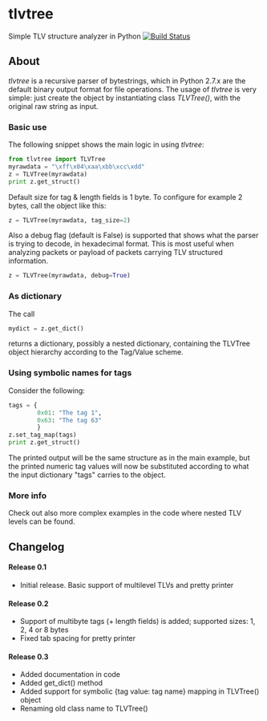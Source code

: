 # tlvtree
Simple TLV structure analyzer in Python
[![Build Status](https://travis-ci.org/carlomorelli/tlvtree.svg?branch=master)](https://travis-ci.org/carlomorelli/tlvtree)

## About
_tlvtree_ is a recursive parser of bytestrings, which in Python 2.7.x are the default binary output format for file operations.
The usage of _tlvtree_ is very simple: just create the object by instantiating class *TLVTree()*, with the original raw string as input. 

### Basic use
The following snippet shows the main logic in using _tlvtree_:

```python
from tlvtree import TLVTree
myrawdata = "\xff\x04\xaa\xbb\xcc\xdd"
z = TLVTree(myrawdata)
print z.get_struct()
```

Default size for tag & length fields is 1 byte. To configure for example 2 bytes, call the object like this:

```python
z = TLVTree(myrawdata, tag_size=2)
```

Also a debug flag (default is False) is supported that shows what the parser is trying to decode, in hexadecimal format. This is most useful when analyzing packets or payload of packets carrying TLV structured information.

```python
z = TLVTree(myrawdata, debug=True)
```

### As dictionary
The call 
```python
mydict = z.get_dict()
```
returns a dictionary, possibly a nested dictionary, containing the TLVTree object hierarchy according to the Tag/Value scheme.

### Using symbolic names for tags
Consider the following:

```python
tags = {
		0x01: "The tag 1",
		0x63: "The tag 63"
		}
z.set_tag_map(tags)
print z.get_struct()
```
The printed output will be the same structure as in the main example, but the printed numeric tag values will now be substituted according to what the input dictionary "tags" carries to the object.

### More info
Check out also more complex examples in the code where nested TLV levels can be found.

## Changelog
#### Release 0.1
- Initial release. Basic support of multilevel TLVs and pretty printer

#### Release 0.2
- Support of multibyte tags (+ length fields) is added; supported sizes: 1, 2, 4 or 8 bytes
- Fixed tab spacing for pretty printer

#### Release 0.3
- Added documentation in code
- Added get_dict() method
- Added support for symbolic {tag value: tag name} mapping in TLVTree() object
- Renaming old class name to TLVTree()
